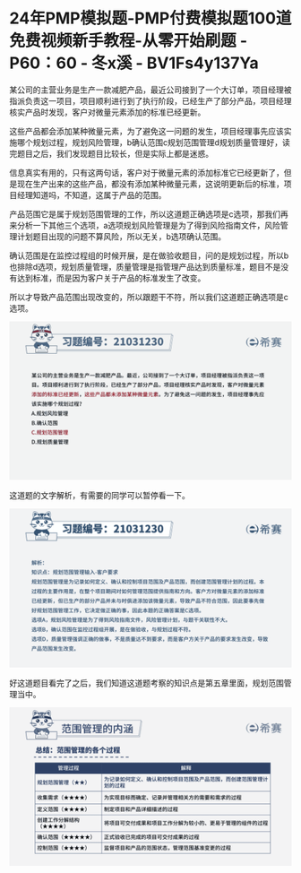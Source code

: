 # 24年PMP模拟题-PMP付费模拟题100道免费视频新手教程-从零开始刷题 - P60：60 - 冬x溪 - BV1Fs4y137Ya

某公司的主营业务是生产一款减肥产品，最近公司接到了一个大订单，项目经理被指派负责这一项目，项目顺利进行到了执行阶段，已经生产了部分产品，项目经理核实产品时发现，客户对微量元素添加的标准已经更新。

这些产品都会添加某种微量元素，为了避免这一问题的发生，项目经理事先应该实施哪个规划过程，规划风险管理，b确认范围c规划范围管理d规划质量管理好，读完题目之后，我们发现题目比较长，但是实际上都是迷惑。

信息真实有用的，只有这两句话，客户对于微量元素的添加标准它已经更新了，但是现在生产出来的这些产品，都没有添加某种微量元素，这说明更新后的标准，项目经理知道吗，不知道，这属于产品的范围。

产品范围它是属于规划范围管理的工作，所以这道题正确选项是c选项，那我们再来分析一下其他三个选项，a选项规划风险管理是为了得到风险指南文件，风险管理计划题目出现的问题不算风险，所以无关，b选项确认范围。

确认范围是在监控过程组的时候开展，是在做验收题目，问的是规划过程，所以b也排除d选项，规划质量管理，质量管理是指管理产品达到质量标准，题目不是没有达到标准，而是因为客户关于产品的标准发生了改变。

所以才导致产品范围出现改变的，所以跟题干不符，所以我们这道题正确选项是c选项。

![](img/febb2c0f980a44706db199e0f5063c80_1.png)

这道题的文字解析，有需要的同学可以暂停看一下。

![](img/febb2c0f980a44706db199e0f5063c80_3.png)

好这道题目看完了之后，我们知道这道题考察的知识点是第五章里面，规划范围管理当中。

![](img/febb2c0f980a44706db199e0f5063c80_5.png)